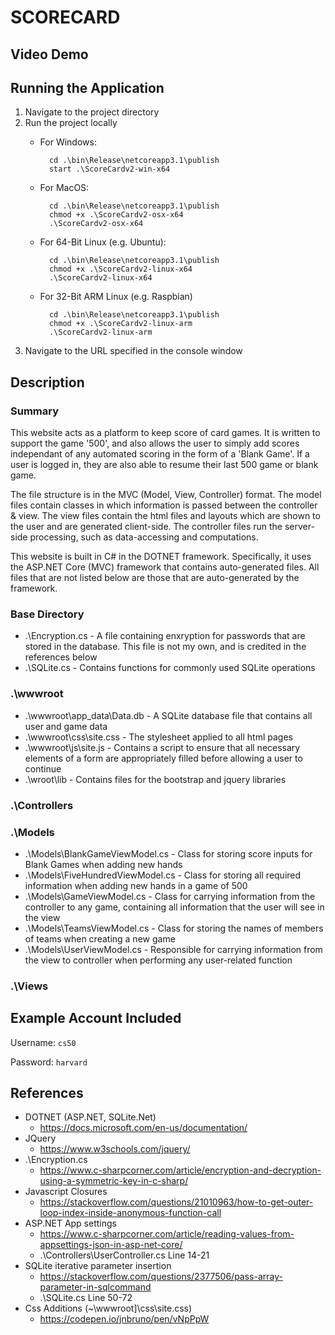 ﻿# SCORECARD

## Video Demo

<URL>

## Running the Application

1. Navigate to the project directory
2. Run the project locally
	- For Windows:

			cd .\bin\Release\netcoreapp3.1\publish
			start .\ScoreCardv2-win-x64

	- For MacOS:

			cd .\bin\Release\netcoreapp3.1\publish
			chmod +x .\ScoreCardv2-osx-x64
			.\ScoreCardv2-osx-x64

	- For 64-Bit Linux (e.g. Ubuntu):

			cd .\bin\Release\netcoreapp3.1\publish
			chmod +x .\ScoreCardv2-linux-x64
			.\ScoreCardv2-linux-x64

	- For 32-Bit ARM Linux (e.g. Raspbian)

			cd .\bin\Release\netcoreapp3.1\publish
			chmod +x .\ScoreCardv2-linux-arm
			.\ScoreCardv2-linux-arm

3. Navigate to the URL specified in the console window

## Description

### Summary

This website acts as a platform to keep score of card games. It is written to support the game '500', and also allows the user to simply add scores independant of any automated
scoring in the form of a 'Blank Game'. If a user is logged in, they are also able to resume their last 500 game or blank game.

The file structure is in the MVC (Model, View, Controller) format. The model files contain classes in which information is passed between the controller & view. The view files
contain the html files and layouts which are shown to the user and are generated client-side. The controller files run the server-side processing, such as data-accessing and
computations.

This website is built in C# in the DOTNET framework. Specifically, it uses the ASP.NET Core (MVC) framework that contains auto-generated files. All files that are not listed
below are those that are auto-generated by the framework.

### Base Directory

- .\Encryption.cs - A file containing enxryption for passwords that are stored in the database. This file is not my own, and is credited in the references below
- .\SQLite.cs - Contains functions for commonly used SQLite operations

### .\wwwroot

- .\wwwroot\app_data\Data.db - A SQLite database file that contains all user and game data
- .\wwwroot\css\site.css - The stylesheet applied to all html pages
- .\wwwroot\js\site.js - Contains a script to ensure that all necessary elements of a form are appropriately filled before allowing a user to continue
- .\wroot\lib - Contains files for the bootstrap and jquery libraries

### .\Controllers

### .\Models

- .\Models\BlankGameViewModel.cs - Class for storing score inputs for Blank Games when adding new hands
- .\Models\FiveHundredViewModel.cs - Class for storing all required information when adding new hands in a game of 500
- .\Models\GameViewModel.cs - Class for carrying information from the controller to any game, containing all information that the user will see in the view
- .\Models\TeamsViewModel.cs - Class for storing the names of members of teams when creating a new game
- .\Models\UserViewModel.cs - Responsible for carrying information from the view to controller when performing any user-related function

### .\Views

## Example Account Included

Username: `cs50`

Password: `harvard`

## References

- DOTNET (ASP.NET, SQLite.Net)
	- https://docs.microsoft.com/en-us/documentation/
- JQuery
	- https://www.w3schools.com/jquery/
- .\Encryption.cs
	- https://www.c-sharpcorner.com/article/encryption-and-decryption-using-a-symmetric-key-in-c-sharp/
- Javascript Closures
	- https://stackoverflow.com/questions/21010963/how-to-get-outer-loop-index-inside-anonymous-function-call
- ASP.NET App settings
	- https://www.c-sharpcorner.com/article/reading-values-from-appsettings-json-in-asp-net-core/
	- .\Controllers\UserController.cs Line 14-21
- SQLite iterative parameter insertion
	- https://stackoverflow.com/questions/2377506/pass-array-parameter-in-sqlcommand
	- .\SQLite.cs Line 50-72
- Css Additions (~\wwwroot]\css\site.css)
	- https://codepen.io/jnbruno/pen/vNpPpW